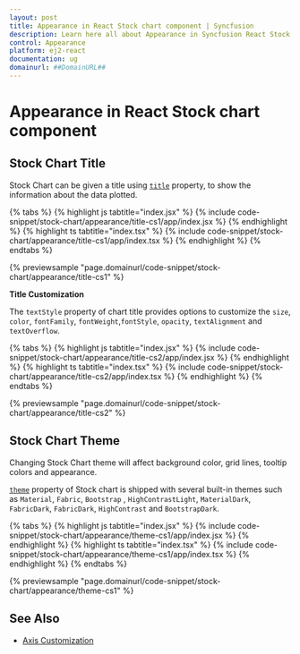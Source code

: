 ```yaml
---
layout: post
title: Appearance in React Stock chart component | Syncfusion
description: Learn here all about Appearance in Syncfusion React Stock chart component of Syncfusion Essential JS 2 and more.
control: Appearance 
platform: ej2-react
documentation: ug
domainurl: ##DomainURL##
---
```


# Appearance in React Stock chart component

## Stock Chart Title

Stock Chart can be given a title using [`title`](https://ej2.syncfusion.com/react/documentation/api/stock-chart/stockChartModel/#title) property, to show the information about the data plotted.

{% tabs %}
{% highlight js tabtitle="index.jsx" %}
{% include code-snippet/stock-chart/appearance/title-cs1/app/index.jsx %}
{% endhighlight %}
{% highlight ts tabtitle="index.tsx" %}
{% include code-snippet/stock-chart/appearance/title-cs1/app/index.tsx %}
{% endhighlight %}
{% endtabs %}

 {% previewsample "page.domainurl/code-snippet/stock-chart/appearance/title-cs1" %}

<!-- markdownlint-disable MD036 -->

**Title Customization**

The `textStyle` property of chart title provides options to customize the `size`, `color`, `fontFamily`, `fontWeight`,`fontStyle`, `opacity`, `textAlignment` and `textOverflow`.

{% tabs %}
{% highlight js tabtitle="index.jsx" %}
{% include code-snippet/stock-chart/appearance/title-cs2/app/index.jsx %}
{% endhighlight %}
{% highlight ts tabtitle="index.tsx" %}
{% include code-snippet/stock-chart/appearance/title-cs2/app/index.tsx %}
{% endhighlight %}
{% endtabs %}

 {% previewsample "page.domainurl/code-snippet/stock-chart/appearance/title-cs2" %}

## Stock Chart Theme

Changing Stock Chart theme will affect background color, grid lines, tooltip colors and appearance.

[`theme`](https://ej2.syncfusion.com/react/documentation/api/stock-chart/stockChartModel/#theme) property of Stock chart is shipped with several built-in themes such as `Material`, `Fabric`, `Bootstrap` , `HighContrastLight`, `MaterialDark`, `FabricDark`, `FabricDark`, `HighContrast` and `BootstrapDark`.

{% tabs %}
{% highlight js tabtitle="index.jsx" %}
{% include code-snippet/stock-chart/appearance/theme-cs1/app/index.jsx %}
{% endhighlight %}
{% highlight ts tabtitle="index.tsx" %}
{% include code-snippet/stock-chart/appearance/theme-cs1/app/index.tsx %}
{% endhighlight %}
{% endtabs %}

 {% previewsample "page.domainurl/code-snippet/stock-chart/appearance/theme-cs1" %}

## See Also

* [Axis Customization](./axis-customization/)